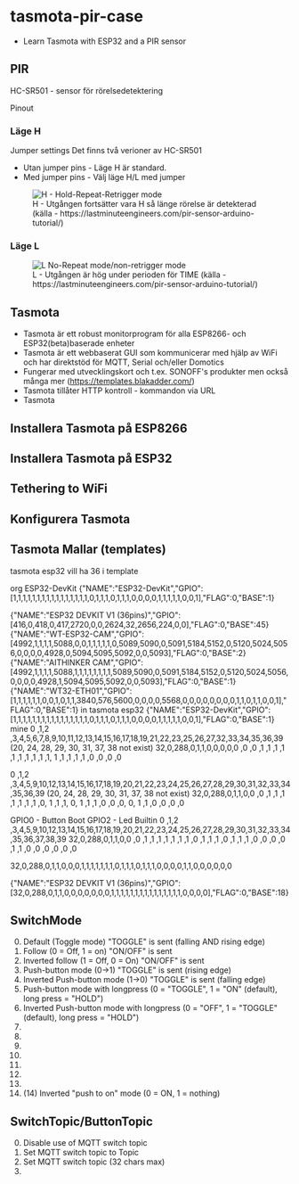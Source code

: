 # tasmota-pir-case
* Learn Tasmota with ESP32 and a PIR sensor

## PIR
HC-SR501 - sensor för rörelsedetektering

Pinout

### Läge H
Jumper settings
Det finns två verioner av HC-SR501
* Utan jumper pins - Läge H är standard.
* Med jumper pins - Välj läge H/L med jumper

<figure class="image"><img src="https://lastminuteengineers.com/wp-content/uploads/arduino/PIR-Sensor-Retriggering-Repeat-Mode-Jumper-Setting.png" alt="H - Hold-Repeat-Retrigger mode"><figcaption>H - Utgången fortsätter vara H så länge rörelse är detekterad (källa - https://lastminuteengineers.com/pir-sensor-arduino-tutorial/)</figcaption></figure>

### Läge L

<figure class="image"><img src="https://lastminuteengineers.com/wp-content/uploads/arduino/PIR-Sensor-Non-Retriggering-No-Repeat-Mode-Jumper-Setting.png" alt="L No-Repeat mode/non-retrigger mode"><figcaption>L - Utgången är hög under perioden för TIME (källa - https://lastminuteengineers.com/pir-sensor-arduino-tutorial/)</figcaption></figure>

## Tasmota

* Tasmota är ett robust monitorprogram för alla ESP8266- och ESP32(beta)baserade enheter
* Tasmota är ett webbaserat GUI som kommunicerar med hjälp av WiFi och har direktstöd för MQTT, Serial och/eller Domotics
* Fungerar med utvecklingskort och t.ex. SONOFF's produkter men också många mer (https://templates.blakadder.com/)
* Tasmota tillåter HTTP kontroll - kommandon via URL
* Tasmota 

## Installera Tasmota på ESP8266

## Installera Tasmota på ESP32

## Tethering to WiFi

## Konfigurera Tasmota

## Tasmota Mallar (templates)

tasmota esp32 vill ha 36 i template

org
ESP32-DevKit
{"NAME":"ESP32-DevKit","GPIO":[1,1,1,1,1,1,1,1,1,1,1,1,1,1,1,1,0,1,1,1,0,1,1,1,0,0,0,0,1,1,1,1,1,0,0,1],"FLAG":0,"BASE":1}

{"NAME":"ESP32 DEVKIT V1 (36pins)","GPIO":[416,0,418,0,417,2720,0,0,2624,32,2656,224,0,0],"FLAG":0,"BASE":45}
{"NAME":"WT-ESP32-CAM","GPIO":[4992,1,1,1,1,5088,0,0,1,1,1,1,1,0,5089,5090,0,5091,5184,5152,0,5120,5024,5056,0,0,0,0,4928,0,5094,5095,5092,0,0,5093],"FLAG":0,"BASE":2}
{"NAME":"AITHINKER CAM","GPIO":[4992,1,1,1,1,5088,1,1,1,1,1,1,1,1,5089,5090,0,5091,5184,5152,0,5120,5024,5056,0,0,0,0,4928,1,5094,5095,5092,0,0,5093],"FLAG":0,"BASE":1}
{"NAME":"WT32-ETH01","GPIO":[1,1,1,1,1,1,0,0,1,0,1,1,3840,576,5600,0,0,0,0,5568,0,0,0,0,0,0,0,0,1,1,0,1,1,0,0,1],"FLAG":0,"BASE":1}
in tasmota esp32
{"NAME":"ESP32-DevKit","GPIO":[1,1,1,1,1,1,1,1,1,1,1,1,1,1,1,1,0,1,1,1,0,1,1,1,0,0,0,0,1,1,1,1,1,0,0,1],"FLAG":0,"BASE":1}
mine
0 ,1,2  ,3,4,5,6,7,8,9,10,11,12,13,14,15,16,17,18,19,21,22,23,25,26,27,32,33,34,35,36,39 (20, 24, 28, 29, 30, 31, 37, 38 not exist)
32,0,288,0,1,1,0,0,0,0,0 ,0 ,0 ,1 ,1 ,1 ,1 ,1 ,1 ,1 ,1 ,1 ,1, 1 ,1 ,1 ,1 ,1 ,0 ,0 ,0 ,0 

0 ,1,2  ,3,4,5,9,10,12,13,14,15,16,17,18,19,20,21,22,23,24,25,26,27,28,29,30,31,32,33,34,35,36,39 (20, 24, 28, 29, 30, 31, 37, 38 not exist)
32,0,288,0,1,1,0,0 ,0 ,1 ,1 ,1 ,1 ,1 ,1 ,1 ,0, 1 ,1 ,1, 0, 1 ,1 ,1 ,0 ,0 ,0, 0, 1 ,1 ,0 ,0 ,0 ,0 

GPIO0 - Button Boot
GPIO2 - Led Builtin
0 ,1,2  ,3,4,5,9,10,12,13,14,15,16,17,18,19,20,21,22,23,24,25,26,27,28,29,30,31,32,33,34,35,36,37,38,39
32,0,288,0,1,1,0,0 ,0 ,1 ,1 ,1 ,1 ,1 ,1 ,1 ,0 ,1 ,1 ,1 ,0 ,1 ,1 ,1 ,0 ,0 ,0 ,0 ,1 ,1 ,0 ,0 ,0 ,0 ,0 ,0

32,0,288,0,1,1,0,0,0,1,1,1,1,1,1,1,0,1,1,1,0,1,1,1,0,0,0,0,1,1,0,0,0,0,0,0


{"NAME":"ESP32 DEVKIT V1 (36pins)","GPIO":[32,0,288,0,1,1,0,0,0,0,0,0,0,1,1,1,1,1,1,1,1,1,1,1,1,1,1,1,0,0,0,0],"FLAG":0,"BASE":18}

## SwitchMode

0. Default (Toggle mode) "TOGGLE" is sent (falling AND rising edge)
1. Follow (0 = Off, 1 = on) "ON/OFF" is sent
2. Inverted follow (1 = Off, 0 = On) "ON/OFF" is sent
3. Push-button mode (0->1) "TOGGLE" is sent (rising edge)
4. Inverted Push-button mode (1->0) "TOGGLE" is sent (falling edge)
5. Push-button mode with longpress (0 = "TOGGLE", 1 = "ON" (default), long press = "HOLD")
6. Inverted Push-button mode with longpress (0 = "OFF", 1 = "TOGGLE" (default), long press = "HOLD") 
7.
8.
9.
10.
11.
12.
13.
14. (14) Inverted "push to on" mode (0 = ON, 1 = nothing)

## SwitchTopic/ButtonTopic

0. Disable use of MQTT switch topic
1. Set MQTT switch topic to Topic
2. Set MQTT switch topic (32 chars max)
3.
